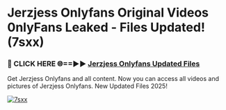 # Jerzjess Onlyfans Original Videos 0nlyFans Leaked - Files Updated! (7sxx)

<h3>🔴 CLICK HERE 🌐==►► <a href="https://tinyurl.com/2jnfzry5" rel="nofollow">Jerzjess Onlyfans Updated Files</a></h3>

Get Jerzjess Onlyfans and all content. Now you can access all videos and pictures of Jerzjess Onlyfans. New Updated Files 2025!

[![7sxx](https://i.imgur.com/GyGTBgg.gif)](https://tinyurl.com/2jnfzry5)
